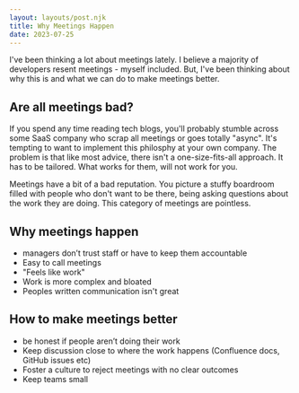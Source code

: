 ```yaml
---
layout: layouts/post.njk
title: Why Meetings Happen
date: 2023-07-25
---
```


I've been thinking a lot about meetings lately. I believe a majority of developers resent meetings - myself included. But, I've been thinking about why this is and what we can do to make meetings better.

## Are all meetings bad?

If you spend any time reading tech blogs, you'll probably stumble across some SaaS company who scrap all meetings or goes totally "async". It's tempting to want to implement this philosphy at your own company. The problem is that like most advice, there isn't a one-size-fits-all approach. It has to be tailored. What works for them, will not work for you.

Meetings have a bit of a bad reputation. You picture a stuffy boardroom filled with people who don't want to be there, being asking questions about the work they are doing. This category of meetings are pointless.

## Why meetings happen

- managers don’t trust staff or have to keep them accountable
- Easy to call meetings
- "Feels like work"
- Work is more complex and bloated
- Peoples written communication isn't great

## How to make meetings better

- be honest if people aren’t doing their work
- Keep discussion close to where the work happens (Confluence docs, GitHub issues etc)
- Foster a culture to reject meetings with no clear outcomes
- Keep teams small
